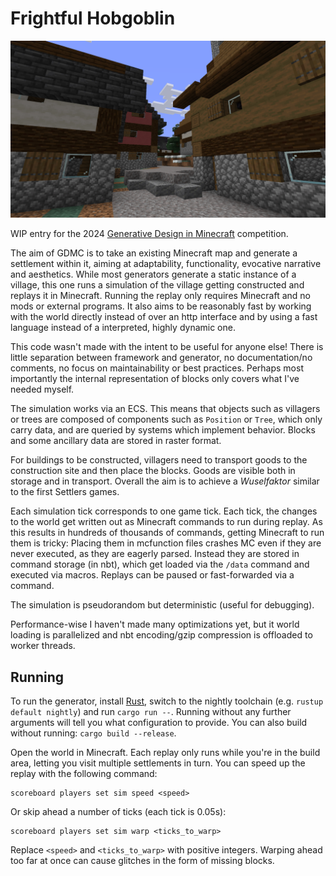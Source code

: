 # Frightful Hobgoblin

![Example village](screenshot.png)

WIP entry for the 2024 [Generative Design in Minecraft](https://gendesignmc.wikidot.com/start) competition.

The aim of GDMC is to take an existing Minecraft map and generate a settlement within it, aiming at adaptability, functionality, evocative narrative and aesthetics. While most generators generate a static instance of a village, this one runs a simulation of the village getting constructed and replays it in Minecraft. Running the replay only requires Minecraft and no mods or external programs. It also aims to be reasonably fast by working with the world directly instead of over an http interface and by using a fast language instead of a interpreted, highly dynamic one.

This code wasn't made with the intent to be useful for anyone else! There is little separation between framework and generator, no documentation/no comments, no focus on maintainability or best practices. Perhaps most importantly the internal representation of blocks only covers what I've needed myself.

The simulation works via an ECS. This means that objects such as villagers or trees are composed of components such as `Position` or `Tree`, which only carry data, and are queried by systems which implement behavior. Blocks and some ancillary data are stored in raster format.

For buildings to be constructed, villagers need to transport goods to the construction site and then place the blocks. Goods are visible both in storage and in transport. Overall the aim is to achieve a *Wuselfaktor* similar to the first Settlers games.

Each simulation tick corresponds to one game tick. Each tick, the changes to the world get written out as Minecraft commands to run during replay. As this results in hundreds of thousands of commands, getting Minecraft to run them is tricky: Placing them in mcfunction files crashes MC even if they are never executed, as they are eagerly parsed. Instead they are stored in command storage (in nbt), which get loaded via the `/data` command and executed via macros. Replays can be paused or fast-forwarded via a command.

The simulation is pseudorandom but deterministic (useful for debugging).

Performance-wise I haven't made many optimizations yet, but it world loading is parallelized and nbt encoding/gzip compression is offloaded to worker threads.

## Running

To run the generator, install [Rust](https://rust-lang.org), switch to the nightly toolchain (e.g. `rustup default nightly`) and run `cargo run --`. Running without any further arguments will tell you what configuration to provide. You can also build without running: `cargo build --release`.

Open the world in Minecraft. Each replay only runs while you're in the build area, letting you visit multiple settlements in turn. You can speed up the replay with the following command:

```mcfunction
scoreboard players set sim speed <speed>
```
Or skip ahead a number of ticks (each tick is 0.05s):

```mcfunction
scoreboard players set sim warp <ticks_to_warp>
```

Replace `<speed>` and `<ticks_to_warp>` with positive integers. Warping ahead too far at once can cause glitches in the form of missing blocks.
